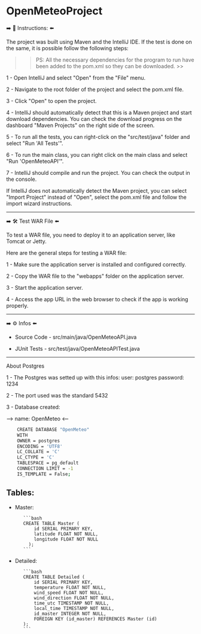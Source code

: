 # OpenMeteoProject

:arrow_right:  :page_facing_up: Instructions:  :arrow_left:

The project was built using Maven and the IntelliJ IDE. If the test is done on the same, it is possible
follow the following steps:

>> PS: All the necessary dependencies for the program to run have been added to the pom.xml
so they can be downloaded. >>

1 - Open IntelliJ and select "Open" from the "File" menu.

2 - Navigate to the root folder of the project and select the pom.xml file.

3 - Click "Open" to open the project.

4 - IntelliJ should automatically detect that this is a Maven project and start download dependencies. You can check the download progress on the dashboard "Maven Projects" on the right side of the screen.

5 - To run all the tests, you can right-click on the "src/test/java" folder and select "Run 'All Tests'".

6 - To run the main class, you can right click on the main class and select "Run 'OpenMeteoAPI'".

7 - IntelliJ should compile and run the project. You can check the output in the console.

If IntelliJ does not automatically detect the Maven project, you can select "Import Project" instead of "Open", select the pom.xml file and follow the import wizard instructions.

______________________________________________________________________________________________________________________________________

:arrow_right:  :hammer_and_wrench: Test WAR File  :arrow_left:

To test a WAR file, you need to deploy it to an application server, like Tomcat or Jetty.

Here are the general steps for testing a WAR file:

1 - Make sure the application server is installed and configured correctly.

2 - Copy the WAR file to the "webapps" folder on the application server.

3 - Start the application server.

4 - Access the app URL in the web browser to check if the app is working properly.

______________________________________________________________________________________________________________________________________

:arrow_right:  :gear: Infos  :arrow_left:

* Source Code - src/main/java/OpenMeteoAPI.java

* JUnit Tests - src/test/java/OpenMeteoAPITest.java

______________________________________________________________________________________________________________________________________

About Postgres

1 - The Postgres was setted up with this infos:
    user: postgres
    password: 1234
    
2 - The port used was the standard 
    5432

3 - Database created:

--> name: OpenMeteo <--
    
```bash
    CREATE DATABASE "OpenMeteo"
    WITH
    OWNER = postgres
    ENCODING = 'UTF8'
    LC_COLLATE = 'C'
    LC_CTYPE = 'C'
    TABLESPACE = pg_default
    CONNECTION LIMIT = -1
    IS_TEMPLATE = False;
```
    
 ## Tables:
   * Master:
            
            ```bash
            CREATE TABLE Master (
                id SERIAL PRIMARY KEY,
                latitude FLOAT NOT NULL,
                longitude FLOAT NOT NULL
	          );
            ```
           
   * Detailed:
            
            ```bash
            CREATE TABLE Detailed (
                id SERIAL PRIMARY KEY,
                temperature FLOAT NOT NULL,
                wind_speed FLOAT NOT NULL,
                wind_direction FLOAT NOT NULL,
                time_utc TIMESTAMP NOT NULL,
                local_time TIMESTAMP NOT NULL,
                id_master INTEGER NOT NULL,
                FOREIGN KEY (id_master) REFERENCES Master (id)
            );
            ```
            

